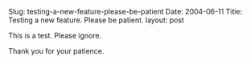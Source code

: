 Slug: testing-a-new-feature-please-be-patient
Date: 2004-06-11
Title: Testing a new feature. Please be patient.
layout: post

This is a test. Please ignore.

Thank you for your patience.
